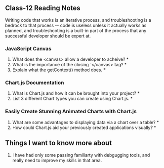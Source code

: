 ## Class-12 Reading Notes  
<p>Writing code that works is an iterative process, and troubleshooting is a bedrock to that process -- code is useless unless it actually works as planned, and troubleshooting is a built-in part of the process that any successful developer should be expert at.</p>

### JavaScript Canvas

1. What does the <canvas\> allow a developer to acheive?
    * 
2. What is the importance of the closing `</canvas\> tag?
    * 
3. Explain what the getContext() method does.
    * 

### Chart.js Documentation

1. What is Chart.js and how it can be brought into your project?
    * 
2. List 3 different Chart types you can create using Chart.js.
    * 

### Easily Create Stunning Animated Charts with Chart.js

1. What are some advantages to displaying data via a chart over a table?
    * 
2. How could Chart.js aid your previously created applications visually?
    * 

## Things I want to know more about

1. I have had only some passing familiarty with debgugging tools, and really need to improve my skills in that area.